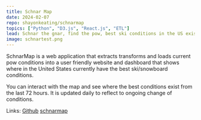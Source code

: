```yaml
---
title: Schnar Map
date: 2024-02-07
repo: shayonkeating/schnarmap
topics: ["Python", "D3.js", "React.js", "ETL"]
lead: Schnar the gnar, find the pow, best ski conditions in the US exist here
image: schnartest.png
---
```


SchnarMap is a web application that extracts transforms and loads current pow
conditions into a user friendly website and dashboard that shows where in the
United States currently have the best ski/snowboard conditions.

You can interact with the map and see where the best conditions exist from the
last 72 hours. It is updated daily to reflect to ongoing change of conditions.

Links: [Github](https://github.com/shayonkeating/schnarmap)
[schnarmap](https://schnarmap.vercel.app)
